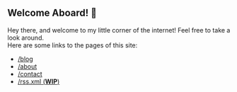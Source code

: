 ## Welcome Aboard! 🚀

Hey there, and welcome to my little corner of the internet! Feel free to take a look around.  
Here are some links to the pages of this site:

- [/blog](/blog)
- [/about](/about)
- [/contact](/contact)
- [/rss.xml \(**WIP**\)](/rss.xml)
